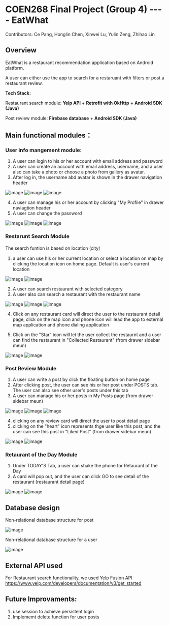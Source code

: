 # COEN268 Final Project (Group 4) ---- EatWhat
Contributors:  Ce Pang, Honglin Chen, Xinwei Lu, Yulin Zeng, Zhihao Lin

## Overview
EatWhat is a restaurant recommendation application based on Android platform. 

A user can either use the app to search for a restaruant with filters or post a restaurant review.

**Tech Stack:** 

Restaurant search module:  **Yelp API** + **Retrofit with OkHttp** + **Android SDK (Java)**

Post review module: **Firebase database** + **Android SDK (Java)**

## Main functional modules：
### User info mangement module: 
1. A user can login to his or her account with email address and password
2. A user can create an account with email address, username, and a user also can take a photo or choose a photo from gallery as avatar. 
3. After log in, the username abd avatar is shown in the drawer navigation header

![image](https://user-images.githubusercontent.com/29085565/158917243-5612a485-fdf5-4201-b691-fe181f587128.png)
![image](https://user-images.githubusercontent.com/29085565/158917268-8a14ce85-25e7-4109-b796-79149bb7a2c4.png)
![image](https://user-images.githubusercontent.com/29085565/158917420-346cb595-9e9c-4420-813c-3862ef4c24dd.png)

4. A user can manage his or her account by clicking "My Profile" in drawer naviagtion header 
5. A user can change the password

![image](https://user-images.githubusercontent.com/29085565/158917575-ea5b5095-535b-4cbe-b9f6-a5a1ea3cba96.png)
![image](https://user-images.githubusercontent.com/29085565/158917900-f8ebb373-f511-424f-ba7e-1e2de3c3413b.png)
![image](https://user-images.githubusercontent.com/29085565/158917774-c8d3f0e0-8419-46f7-985e-0a10a35ba31d.png)

### Restarunt Search Module
The search funtion is based on location (city）
1. a user can use his or her current location or select a location on map by clicking the location icon on home page. Default is user's current location

![image](https://user-images.githubusercontent.com/29085565/158919034-94754d0b-fb2a-487d-8041-cc041791eb5b.png)
![image](https://user-images.githubusercontent.com/29085565/158919067-594ac0a4-bd04-4659-b7f0-ce0c62054b0b.png)


2. A user can search restaurant with selected category
3. A user also can search a restaurant with the restaurant name

![image](https://user-images.githubusercontent.com/29085565/158918596-5ddfc4ef-decd-4e7a-b739-30dbe94f114b.png)
![image](https://user-images.githubusercontent.com/29085565/158918631-17a4d6dc-803a-461e-bb45-dbeba9a130ec.png)
![image](https://user-images.githubusercontent.com/29085565/158918765-c0c33194-27f5-4bae-b66c-df76765187b2.png)

 
 4. Click on any restaurant card will direct the user to the restaurant detail page, click on the map icon and phone icon will lead the app to external map application and phone dialing application
 
 6. Click on the "Star" icon will let the user collect the restaurnt and a user can find the restaurant in "Collected Restaurant" (from drawer sidebar meun)
 
![image](https://user-images.githubusercontent.com/29085565/158919448-c6783a6f-8400-4c6f-9fad-a2449127cd28.png)
![image](https://user-images.githubusercontent.com/29085565/158919745-1fc1cab8-e2a3-469b-b086-d737bf487784.png)


### Post Review Module

1. A user can write a post by click the floating button on home page
2. After clicking post, the user can see his or her post under POSTS tab. The user can also see other user's posts under this tab
3. A user can manage his or her posts in My Posts page (from drawer sidebar meun)

![image](https://user-images.githubusercontent.com/29085565/158920403-3dd9140f-9d65-481c-9264-40bbe4744ac2.png)
![image](https://user-images.githubusercontent.com/29085565/158920541-95169aa1-d515-4855-bfcd-1816a34f89a7.png)
![image](https://user-images.githubusercontent.com/29085565/158920593-f8ef48c2-8502-4530-aaea-ed7118c1cf77.png)

4. clicking on any review card will direct the user to post detail page
5. clicking on the "heart" icon represents thge user like this post, and the user can see this post in "Liked Post" (from drawer sidebar meun)

![image](https://user-images.githubusercontent.com/29085565/158920801-6b20ef93-a27c-45e2-8707-1ce243c505f4.png)
![image](https://user-images.githubusercontent.com/29085565/158920996-296d809e-7fdf-4b5b-bd96-3bb8c3250560.png)

###  Retaurant of the Day Module 
1. Under TODAY'S Tab, a user can shake the phone for Retaurant of the Day
2. A card will pop out, and the user can click GO to see detail of the restaurant (restaurant detail page)

![image](https://user-images.githubusercontent.com/29085565/158921196-aceeeae1-28ef-4e08-9674-427ff5aabd85.png)
![image](https://user-images.githubusercontent.com/29085565/158921226-c0ebe2dd-a204-44cf-aaa4-959a7ef3fd8c.png)

## Database design
Non-relational database structure for post

![image](https://user-images.githubusercontent.com/29085565/158922161-dabe669d-b92a-44fc-80ea-01692e24d1b4.png)


Non-relational database structure for a user

![image](https://user-images.githubusercontent.com/29085565/158922197-577ec415-2a51-4105-9325-f82bf55d61b0.png)


## External API used
For Restaurant search functionality, we used Yelp Fusion API
https://www.yelp.com/developers/documentation/v3/get_started

## Future Improvaments:
1. use session to achieve persistent login
2. Implememt delete function for user posts

